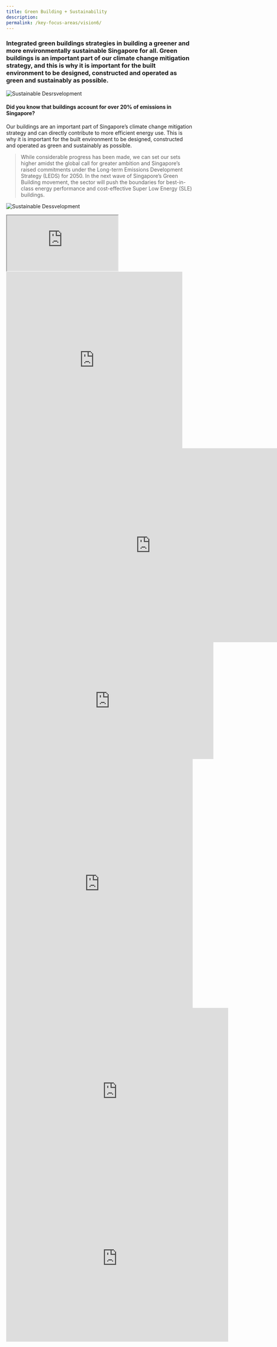 ```yaml
---
title: Green Building + Sustainability
description:  
permalink: /key-focus-areas/vision6/
---
```

### Integrated green buildings strategies in building a greener and more environmentally sustainable Singapore for all. Green buildings is an important part of our climate change mitigation strategy, and this is why it is important for the built environment to be designed, constructed and operated as green and sustainably as possible.

![Sustainable Desrsvelopment](/images/gr01.PNG)

#### Did you know that buildings account for over 20% of emissions in Singapore?

Our buildings are an important part of Singapore’s climate change mitigation strategy and can directly contribute to more efficient energy use. This is why it is important for the built environment to be designed, constructed and operated as green and sustainably as possible.

<blockquote>
  <p>While considerable progress has been made, we can set our sets higher amidst the global call for greater ambition and Singapore’s raised commitments under the Long-term Emissions Development Strategy (LEDS) for 2050. In the next wave of Singapore’s Green Building movement, the sector will push the boundaries for best-in-class energy performance and cost-effective Super Low Energy (SLE) buildings.</p>
  <span class="author"></span>
</blockquote>



![Sustainable Dessvelopment](/images/gr03.PNG)


<iframe src="https://www.facebook.com/watch/?v=822709384858515"></iframe>

<iframe src="https://www.facebook.com/plugins/video.php?href=https%3A%2F%2Fwww.facebook.com%2FBCASingapore%2Fvideos%2F822709384858515%2F&show_text=0&width=476" width="476" height="476" style="border:none;overflow:hidden" scrolling="no" frameborder="0" allowfullscreen="true" allow="autoplay; clipboard-write; encrypted-media; picture-in-picture; web-share" allowFullScreen="true"></iframe>



<iframe width="780" height="523" src="https://www.youtube.com/embed/04EunnNFfRg" title="YouTube video player" frameborder="0" allow="accelerometer; autoplay; clipboard-write; encrypted-media; gyroscope; picture-in-picture" allowfullscreen></iframe>

<iframe width="560" height="315" src="https://www.youtube.com/embed/04EunnNFfRg?rel=0&autoplay=1&mute=1&enablejsapi=1" frameborder="0" allow="accelerometer; autoplay; clipboard-write; encrypted-media; gyroscope; picture-in-picture" allowfullscreen></iframe>
		

<iframe src="https://h5p.org/h5p/embed/854419" width="759" height="710" frameborder="0" allowfullscreen="allowfullscreen" style="width: 100%; height: 671px;"></iframe>

<iframe src="https://www.google.com/maps/embed?pb=!4v1617168360344!6m8!1m7!1sCAoSLEFGMVFpcFBpWkxNRnRJTWNDVVk3YlB3dXdrblJXLVktS1Bqa1VDTnhMWmFX!2m2!1d1.345136000579391!2d103.8585216924548!3f294.6743640715544!4f-15.420722568837334!5f0.7820865974627469" width="600" height="450" style="border:0;" allowfullscreen="" loading="lazy"></iframe>

<iframe src="https://www.google.com/maps/embed?pb=!4v1617168360344!6m8!1m7!1sCAoSLEFGMVFpcFBpWkxNRnRJTWNDVVk3YlB3dXdrblJXLVktS1Bqa1VDTnhMWmFX!2m2!1d1.345136000579391!2d103.8585216924548!3f294.6743640715544!4f-15.420722568837334!5f0.7820865974627469" width="600" height="450" style="border:0;" allowfullscreen="" loading="lazy"></iframe>


